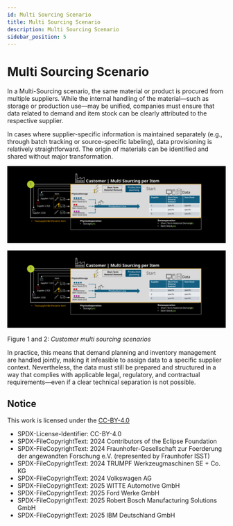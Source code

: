 ```yaml
---
id: Multi Sourcing Scenario
title: Multi Sourcing Scenario
description: Multi Sourcing Scenario
sidebar_position: 5
---
```


# Multi Sourcing Scenario

In a Multi-Sourcing scenario, the same material or product is procured from multiple suppliers. While the internal handling of the material—such as storage or production use—may be unified, companies must ensure that data related to demand and item stock can be clearly attributed to the respective supplier.

In cases where supplier-specific information is maintained separately (e.g., through batch tracking or source-specific labeling), data provisioning is relatively straightforward. The origin of materials can be identified and shared without major transformation.

![customer-multi-sourcing-part1](../../assets/customer-multi-sourcing-part1.svg)

![customer-multi-sourcing-part2](../../assets/customer-multi-sourcing-part1.svg)

Figure 1 and 2: *Customer multi sourcing scenarios*

In practice, this means that demand planning and inventory management are handled jointly, making it infeasible to assign data to a specific supplier context. Nevertheless, the data must still be prepared and structured in a way that complies with applicable legal, regulatory, and contractual requirements—even if a clear technical separation is not possible.

## Notice

This work is licensed under the [CC-BY-4.0](https://creativecommons.org/licenses/by/4.0/legalcode)

- SPDX-License-Identifier: CC-BY-4.0  
- SPDX-FileCopyrightText: 2024 Contributors of the Eclipse Foundation  
- SPDX-FileCopyrightText: 2024 Fraunhofer-Gesellschaft zur Foerderung der angewandten Forschung e.V. (represented by Fraunhofer ISST)  
- SPDX-FileCopyrightText: 2024 TRUMPF Werkzeugmaschinen SE + Co. KG  
- SPDX-FileCopyrightText: 2024 Volkswagen AG  
- SPDX-FileCopyrightText: 2025 WITTE Automotive GmbH  
- SPDX-FileCopyrightText: 2025 Ford Werke GmbH  
- SPDX-FileCopyrightText: 2025 Robert Bosch Manufacturing Solutions GmbH  
- SPDX-FileCopyrightText: 2025 IBM Deutschland GmbH  